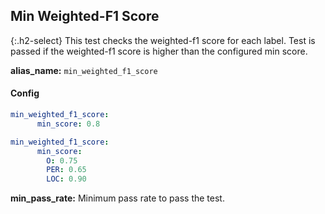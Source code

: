 
## Min Weighted-F1 Score

<div class="main-docs" markdown="1"><div class="h3-box" markdown="1">

{:.h2-select}
This test checks the weighted-f1 score for each label. Test is passed if the weighted-f1 score is higher than the configured min score.

**alias_name:** `min_weighted_f1_score`

</div><div class="h3-box" markdown="1">

#### Config
```yaml
min_weighted_f1_score:
      min_score: 0.8
```
```yaml
min_weighted_f1_score:
      min_score:
        O: 0.75
        PER: 0.65
        LOC: 0.90
```
**min_pass_rate:** Minimum pass rate to pass the test.

<!-- #### Examples -->

</div></div>